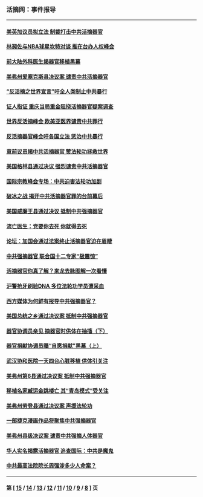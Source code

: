 ### 活摘网：事件报导
---
#### [美英加议员拟立法 制裁打击中共活摘器官](../../pages/nf5877/n13430251.md?01170430) 
#### [林昶佐与NBA球星坎特对谈 推在台办人权峰会](../../pages/nf5877/n13414467.md?01170430) 
#### [前大陆外科医生揭器官移植黑幕](../../pages/nf5877/n13401416.md?01170430) 
#### [美弗州爱塞克斯县决议案 谴责中共活摘器官](../../pages/nf5877/n13320919.md?01170430) 
#### [“反活摘之世界宣言”吁全人类制止中共暴行](../../pages/nf5877/n13259730.md?01170430) 
#### [证人指证 重庆当局重金阻挠活摘器官疑案调查](../../pages/nf5877/n13259127.md?01170430) 
#### [世界反活摘峰会 欧美亚医界谴责中共罪行](../../pages/nf5877/n13253550.md?01170430) 
#### [反活摘器官峰会吁各国立法 惩治中共暴行](../../pages/nf5877/n13245052.md?01170430) 
#### [意前议员揭中共活摘器官 赞法轮功拯救世界](../../pages/nf5877/n13203445.md?01170430) 
#### [美国格林县通过决议 强烈谴责中共活摘器官](../../pages/nf5877/n13119367.md?01170430) 
#### [国际宗教峰会专场：中共迫害法轮功加剧](../../pages/nf5877/n13088279.md?01170430) 
#### [破冰之战 揭开中共活摘器官罪的台前幕后](../../pages/nf5877/n13082457.md?01170430) 
#### [美国威廉王县通过决议 抵制中共强摘器官](../../pages/nf5877/n13056521.md?01170430) 
#### [流亡医生：党要你去死 你就得去死](../../pages/nf5877/n13052835.md?01170430) 
#### [论坛：加国会通过法案终止活摘器官迫在眉睫](../../pages/nf5877/n13029839.md?01170430) 
#### [中共强摘器官 联合国十二专家“极震惊”](../../pages/nf5877/n13024313.md?01170430) 
#### [活摘器官你真了解？来龙去脉图解一次看懂](../../pages/nf5877/n13013820.md?01170430) 
#### [沪警抢牙刷验DNA 多位法轮功学员遭采血](../../pages/nf5877/n12969218.md?01170430) 
#### [西方媒体为何鲜有报导中共强摘器官？](../../pages/nf5877/n12932034.md?01170430) 
#### [美国总统之乡通过决议案 抵制中共强摘器官](../../pages/nf5877/n12908242.md?01170430) 
#### [器官协调员亲见 摘器官时供体在抽搐（下）](../../pages/nf5877/n12898622.md?01170430) 
#### [器官捐献协调员曝“自愿捐献”黑幕（上）](../../pages/nf5877/n12878830.md?01170430) 
#### [武汉协和医院一天四台心脏移植 供体引关注](../../pages/nf5877/n12863175.md?01170430) 
#### [美弗州第6县通过决议案 抵制中共强摘器官](../../pages/nf5877/n12805218.md?01170430) 
#### [移植名家臧运金跳楼亡 其“青岛模式”受关注](../../pages/nf5877/n12803746.md?01170430) 
#### [美弗州劳登县通过决议案 声援法轮功](../../pages/nf5877/n12785715.md?01170430) 
#### [一部捷克漫画作品将聚焦中共强摘器官](../../pages/nf5877/n12785954.md?01170430) 
#### [美弗州县级决议案 谴责中共强摘人体器官](../../pages/nf5877/n12721290.md?01170430) 
#### [华人实名揭露活摘器官 追查国际：中共是魔鬼](../../pages/nf5877/n12691724.md?01170430) 
#### [中共最高法院院长周强涉多少人命案？](../../pages/nf5877/n12678074.md?01170430) 

---
#### 第 [ [15](./15.md?01170430) / [14](./14.md?01170430) / [13](./13.md?01170430) / [12](./12.md?01170430) / [11](./11.md?01170430) / [10](./10.md?01170430) / [9](./9.md?01170430) / [8](./8.md?01170430) ] 页
